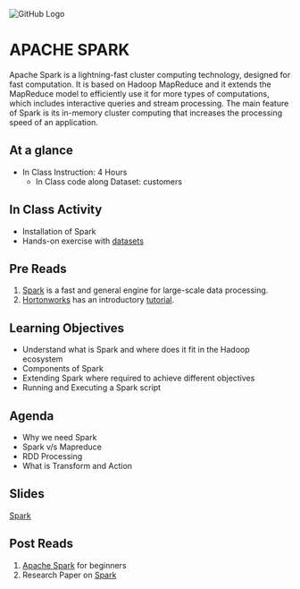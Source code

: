 ![GitHub Logo](https://s3.ap-south-1.amazonaws.com/greyatom-social/GreyAtom-logo.png)

# APACHE SPARK

Apache Spark is a lightning-fast cluster computing technology, designed for fast computation. It is based on Hadoop MapReduce and it extends the MapReduce model to efficiently use it for more types of computations, which includes interactive queries and stream processing. The main feature of Spark is its in-memory cluster computing that increases the processing speed of an application. 


## At a glance
* In Class Instruction: 4 Hours
  * In Class code along Dataset: customers
  
  
## In Class Activity

* Installation of Spark
* Hands-on exercise with [datasets](https://github.com/commit-live-students/big_data_spark_in_class/tree/master/data)


## Pre Reads

1. [Spark](https://spark.apache.org/) is a fast and general engine for large-scale data processing.
2. [Hortonworks](https://hortonworks.com/) has an introductory [tutorial](https://hortonworks.com/apache/spark/).

## Learning Objectives

- Understand what is Spark and where does it fit in the Hadoop ecosystem
- Components of Spark
- Extending Spark where required to achieve different objectives
- Running and Executing a Spark script

## Agenda
- Why we need Spark
- Spark v/s Mapreduce
- RDD Processing
- What is Transform and Action

## Slides
[Spark](https://github.com/commit-live-students/big_data_spark_in_class/blob/master/notebooks/spark_Day-5.pdf)


## Post Reads
1. [Apache Spark](https://medium.com/@aristo_alex/apache-spark-for-beginners-d3b3791e259e) for beginners
2. Research Paper on [Spark](https://spark.apache.org/research.html)
